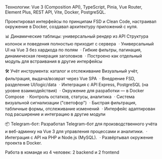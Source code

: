 Технологии: Vue 3 (Composition API), TypeScript, Pinia, Vue Router, Element Plus, REST API, Vite, Docker, PostgreSQL.

Проектировал интерфейсы по принципам FSD и Clean Code, настраивал окружение в Docker, создавал архитектуру приложений с нуля.

📊 Динамические таблицы: универсальный рендер из API
Структура колонок и поведения полностью приходит с сервера
ㆍУниверсальный UI на Vue 3 без хардкода по полям
ㆍГибкие фильтры, пагинация, динамическая генерация заголовков
ㆍПостроено как отдельный модуль для встраивания в другие интерфейсы

🛠 Учёт инструмента: каталог и отслеживание
Визуальный учёт, фильтрация, выдача/возврат через Vue SPA
ㆍВнедрение FSD, разделение UI/logic/data
ㆍИнтеграция с API Express, PostgreSQL (на уровне взаимодействия)
ㆍОкружение для разработки — в Docker Compose
ㆍКонтроль остатков, статусы, аналитика
ㆍСистема визуальной сигнализации ("светофор")
ㆍБыстрая фильтрация, табличные формы, отслеживание изменений
ㆍИнтерфейс адаптирован под расширение и интеграцию в другие модули

📦 Telegram-бот: Разработал Telegram-бот для производственного учёта и веб-админку на Vue 3 для управления процессами и аналитики.
ㆍИнтеграция с API на PHP и Node.js (MySQL).
ㆍРазвёртывал окружение проекта в Docker.

Работа в команде из 4 человек: 2 backend и 2 frontend